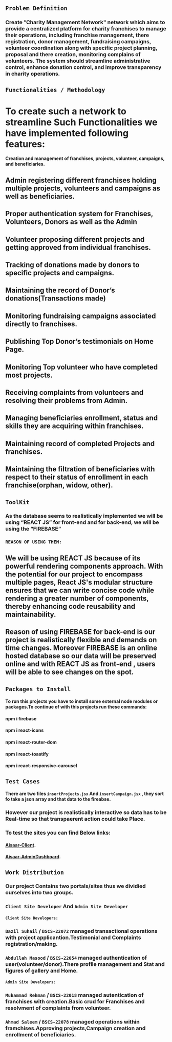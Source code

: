 ## `Problem Definition`
### Create ”Charity Management Network" network which aims to provide a centralized platform for charity franchises to manage their operations, including franchise management, there registration, donor management, fundraising campaigns, volunteer coordination along with specific project planning, proposal and there creation, monitoring complains of volunteers. The system should streamline administrative control, enhance donation control, and improve transparency in charity operations. 


## `Functionalities / Methodology`
# To create such a network to streamline Such Functionalities we have implemented following features:

#### Creation and management of franchises, projects, volunteer, campaigns, and beneficiaries.
## Admin registering different franchises holding multiple projects, volunteers and campaigns as well as beneficiaries. 
## Proper authentication system for Franchises, Volunteers, Donors as well as the Admin
## Volunteer proposing different projects and getting approved from individual franchises. 
## Tracking of donations made by donors to specific projects and campaigns. 
## Maintaining the record of Donor’s donations(Transactions made)
## Monitoring fundraising campaigns associated directly to franchises. 
## Publishing Top Donor’s testimonials on Home Page.
## Monitoring Top volunteer who have completed most projects.
## Receiving complaints from volunteers and resolving their problems from Admin.
## Managing beneficiaries enrollment, status and skills they are acquiring within franchises.
## Maintaining record of completed Projects and franchises.  
## Maintaining the filtration of beneficiaries with respect to their status of enrollment in each franchise(orphan, widow, other). 

## `ToolKit`
### As the database seems to realistically implemented we will be using “REACT JS” for front-end and for back-end, we will be using the “FIREBASE” 
### `REASON OF USING THEM:`
## We will be using REACT JS because of its powerful rendering components approach. With the potential for our project to encompass multiple pages, React JS's modular structure ensures that we can write concise code while rendering a greater number of components, thereby enhancing code reusability and maintainability.
## Reason of using FIREBASE for back-end is our project is realistically flexible and demands on time changes. Moreover FIREBASE is an online hosted database so our data will be preserved online and with REACT JS as front-end , users will be able to see changes on the spot. 

## `Packages to Install`
#### To run this projects you have to install some external node modules or packages.To continue of with this projects run these commands:
#### npm i firebase
#### npm i react-icons
#### npm i react-router-dom
#### npm i react-toastify 
#### npm i react-responsive-carousel


## `Test Cases`
#### There are two files `insertProjects.jsx` And `insertCampaign.jsx` , they sort fo take a json array and that data to the fireabse.
### However our project is realistically interactive so data has to be Real-time so that transpaerent action could take Place.
### To test the sites you can find Below links:
#### [Aisaar-Client](https://aisaar.netlify.app).
#### [Aisaar-AdminDashboard](https://admin-aisaar.netlify.app).


## `Work Distribution`

### Our project Contains two portals/sites thus we dividied ourselves into two groups.
### `Client Site Developer` And `Admin Site Developer`
#### `Client Site Developers:`
### `Bazil Suhail` / `BSCS-22072` managed transactional operations with project applicantion.Testimonial and Complaints registration/making.
### `Abdullah Masood` / `BSCS-22054` managed authentication of user(volunteer/donor).There profile management and Stat and figures of gallery and Home.


#### `Admin Site Developers:`
### `Muhammad Rehman` / `BSCS-22018` managed autentication of franchises with creation.Basic crud for Franchises and resolvment of complaints from volunteer.
### `Ahmad Saleem` / `BSCS-22078` managed operations within framchises.Approving projects,Campaign creation and enrollment of beneficiaries.